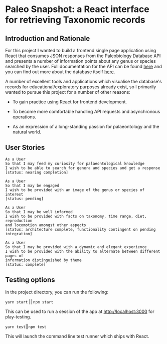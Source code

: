 # Paleo Snapshot: a React interface for retrieving Taxonomic records

## Introduction and Rationale

For this project I wanted to build a frontend single page application using React
that consumes JSON responses from the Paleobiology Database API and presents a
number of information points about any genus or species searched by the user.
Full documentation for the API can be found [here](https://paleobiodb.org/data1.2/)
and you can find out more about the database itself [here](https://paleobiodb.org/#/).

A number of excellent tools and applications which visualise the database's
records for educational/exploratory purposes already exist, so I primarily
wanted to pursue this project for a number of other reasons:

- To gain practice using React for frontend development.

- To become more comfortable handling API requests and asynchronous operations.

- As an expression of a long-standing passion for palaeontology and the natural world.

## User Stories

```
As a User
So that I may feed my curiosity for palaeontological knowledge
I wish to be able to search for genera and species and get a response
[status: nearing completion]
```

```
As a User
So that I may be engaged
I wish to be provided with an image of the genus or species of interest
[status: pending]
```

```
As a User
So that I may be well informed
I wish to be provided with facts on taxonomy, time range, diet, reproduction
and locomotion amongst other aspects
[status: architecture complete, functionality contingent on pending integration]
```

```
As a User
So that I may be provided with a dynamic and elegant experience
I wish to be provided with the ability to alternate between different pages of
information distinguished by theme
[status: complete]
```

## Testing options

In the project directory, you can run the following:

```yarn start``` || ```npm start```

This can be used to run a session of the app at [http://localhost:3000](http://localhost:3000) for play-testing.

```yarn test```||```npm test```

This will launch the command line test runner which ships with React.
